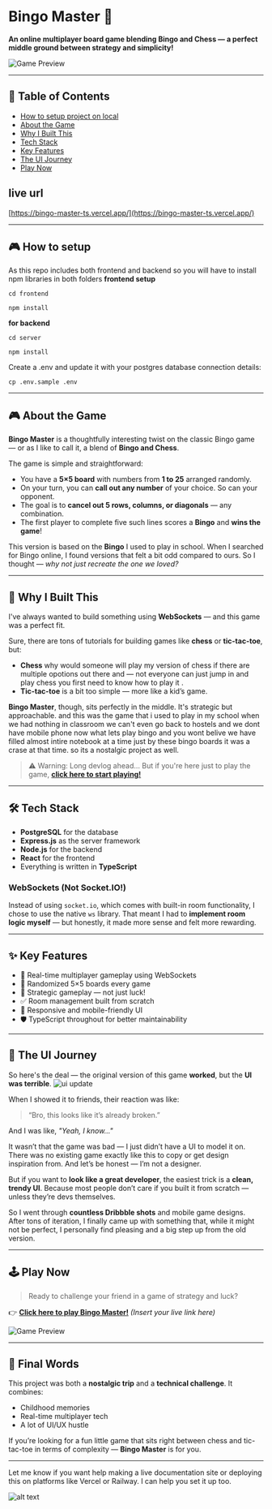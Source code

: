 # Bingo Master 🎯

**An online multiplayer board game blending Bingo and Chess — a perfect middle ground between strategy and simplicity!**

![Game Preview](/frontend/src/assets/aibattele.png)

---

## 📌 Table of Contents

* [How to setup project on local ](#-how-to-setup)
* [About the Game](#-about-the-game)
* [Why I Built This](#-why-i-built-this)
* [Tech Stack](#-tech-stack)
* [Key Features](#-key-features)
* [The UI Journey](#-the-ui-journey)
* [Play Now](https://bingo-master-ts.vercel.app/)

## live url
[https://bingo-master-ts.vercel.app/](https://bingo-master-ts.vercel.app/)

---

## 🎮 How to setup 

As this repo includes both frontend and backend so you will have to install npm libraries in both folders 
**frontend setup**
```
cd frontend
```
```
npm install 
```

**for backend**
```
cd server
```
```
npm install 
```
Create a .env and update it with your postgres database connection details:
```
cp .env.sample .env
```

---

## 🎮 About the Game

**Bingo Master** is a thoughtfully interesting twist on the classic Bingo game — or as I like to call it, a blend of **Bingo and Chess**.

The game is simple and straightforward:

* You have a **5×5 board** with numbers from **1 to 25** arranged randomly.
* On your turn, you can **call out any number** of your choice. So can your opponent.
* The goal is to **cancel out 5 rows, columns, or diagonals** — any combination.
* The first player to complete five such lines scores a **Bingo** and **wins the game**!

This version is based on the **Bingo** I used to play in school. When I searched for Bingo online, I found versions that felt a bit odd compared to ours. So I thought — *why not just recreate the one we loved?*

---

## 🤔 Why I Built This

I've always wanted to build something using **WebSockets** — and this game was a perfect fit.

Sure, there are tons of tutorials for building games like **chess** or **tic-tac-toe**, but:

* **Chess** why would someone will play my version of chess if there are multiple opotions out there and  — not everyone can just jump in and play chess you first need to know how to play it .
* **Tic-tac-toe** is a bit too simple — more like a kid’s game.

**Bingo Master**, though, sits perfectly in the middle. It's strategic but approachable.
and this was the game that i used to play in my school when we had nothing in classroom we can't even go back to hostels and we dont have mobile phone now what lets play bingo and you wont belive we have filled almost intire notebook at a time just by these bingo boards it was a crase at that time. 
so its a nostalgic project as well.

> ⚠️ Warning: Long devlog ahead...
> But if you're here just to play the game, [**click here to start playing!**](#play-now)

---

## 🛠️ Tech Stack

* **PostgreSQL** for the database
* **Express.js** as the server framework
* **Node.js** for the backend
* **React** for the frontend
* Everything is written in **TypeScript**

### WebSockets (Not Socket.IO!)

Instead of using `socket.io`, which comes with built-in room functionality, I chose to use the native `ws` library. That meant I had to **implement room logic myself** — but honestly, it made more sense and felt more rewarding.

---

## ✨ Key Features

* 🔗 Real-time multiplayer gameplay using WebSockets
* 🎲 Randomized 5×5 boards every game
* 🧠 Strategic gameplay — not just luck!
* ✅ Room management built from scratch
* 📱 Responsive and mobile-friendly UI
* 🛡️ TypeScript throughout for better maintainability

---

## 🎨 The UI Journey

So here's the deal — the original version of this game **worked**, but the **UI was terrible**.
![ui update](/frontend/src/assets/uishift.png)

When I showed it to friends, their reaction was like:

> “Bro, this looks like it’s already broken.”

And I was like, *"Yeah, I know\..."*

It wasn’t that the game was bad — I just didn’t have a UI to model it on. There was no existing game exactly like this to copy or get design inspiration from. And let’s be honest — I’m not a designer.

But if you want to **look like a great developer**, the easiest trick is a **clean, trendy UI**. Because most people don’t care if you built it from scratch — unless they’re devs themselves.

So I went through **countless Dribbble shots** and mobile game designs. After tons of iteration, I finally came up with something that, while it might not be perfect, I personally find pleasing and a big step up from the old version.

---

## 🕹️ Play Now

> Ready to challenge your friend in a game of strategy and luck?

👉 **[Click here to play Bingo Master!](#)**
*(Insert your live link here)*

![Game Preview](/frontend/src/assets/mobiless.png)

---

## 🙌 Final Words

This project was both a **nostalgic trip** and a **technical challenge**. It combines:

* Childhood memories
* Real-time multiplayer tech
* A lot of UI/UX hustle

If you’re looking for a fun little game that sits right between chess and tic-tac-toe in terms of complexity — **Bingo Master** is for you.

---

Let me know if you want help making a live documentation site or deploying this on platforms like Vercel or Railway. I can help you set it up too.

![alt text](/frontend/src/assets/mobiless.png)